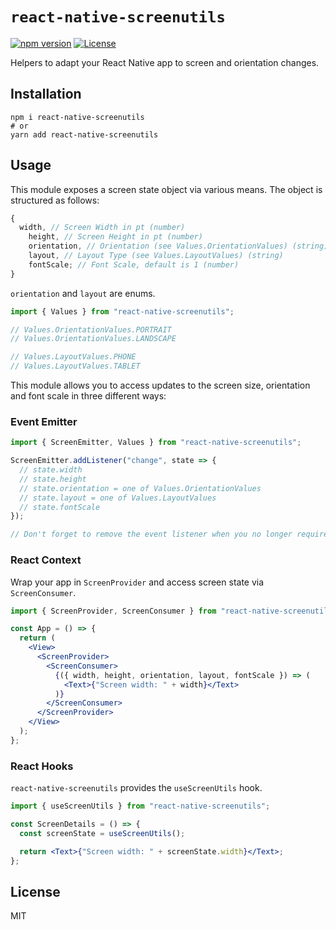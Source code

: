 # `react-native-screenutils`

[![npm version](https://badge.fury.io/js/react-native-screenutils.svg)](https://badge.fury.io/js/react-native-screenutils)
[![License](https://img.shields.io/github/license/JordanDuncan/react-native-screenutils)](https://github.com/JordanDuncan/react-native-screenutils)

Helpers to adapt your React Native app to screen and orientation changes.

## Installation

```
npm i react-native-screenutils
# or
yarn add react-native-screenutils
```

## Usage

This module exposes a screen state object via various means. The object is structured as follows:

```js
{
  width, // Screen Width in pt (number)
    height, // Screen Height in pt (number)
    orientation, // Orientation (see Values.OrientationValues) (string)
    layout, // Layout Type (see Values.LayoutValues) (string)
    fontScale; // Font Scale, default is 1 (number)
}
```

`orientation` and `layout` are enums.

```jsx
import { Values } from "react-native-screenutils";

// Values.OrientationValues.PORTRAIT
// Values.OrientationValues.LANDSCAPE

// Values.LayoutValues.PHONE
// Values.LayoutValues.TABLET
```

This module allows you to access updates to the screen size, orientation and font scale in three different ways:

### Event Emitter

```jsx
import { ScreenEmitter, Values } from "react-native-screenutils";

ScreenEmitter.addListener("change", state => {
  // state.width
  // state.height
  // state.orientation = one of Values.OrientationValues
  // state.layout = one of Values.LayoutValues
  // state.fontScale
});

// Don't forget to remove the event listener when you no longer require it!
```

### React Context

Wrap your app in `ScreenProvider` and access screen state via `ScreenConsumer`.

```jsx
import { ScreenProvider, ScreenConsumer } from "react-native-screenutils";

const App = () => {
  return (
    <View>
      <ScreenProvider>
        <ScreenConsumer>
          {({ width, height, orientation, layout, fontScale }) => (
            <Text>{"Screen width: " + width}</Text>
          )}
        </ScreenConsumer>
      </ScreenProvider>
    </View>
  );
};
```

### React Hooks

`react-native-screenutils` provides the `useScreenUtils` hook.

```jsx
import { useScreenUtils } from "react-native-screenutils";

const ScreenDetails = () => {
  const screenState = useScreenUtils();

  return <Text>{"Screen width: " + screenState.width}</Text>;
};
```

## License

MIT
